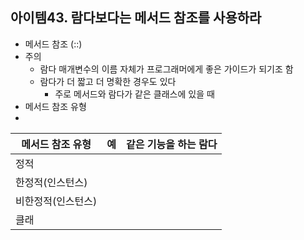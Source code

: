 ## 아이템43. 람다보다는 메서드 참조를 사용하라
* 메서드 참조 (::)
* 주의
	* 람다 매개변수의 이름 자체가 프로그래머에게 좋은 가이드가 되기조 함
	* 람다가 더 짧고 더 명확한 경우도 있다
		* 주로 메서드와 람다가 같은 클래스에 있을 때
* 메서드 참조 유형
* 
| 메서드 참조 유형 |예  |같은 기능을 하는 람다|
|--|--|--|
|정적  |  ||
|한정적(인스턴스)  |  ||
|비한정적(인스턴스)  |  ||
|클래  |  ||

<!--stackedit_data:
eyJoaXN0b3J5IjpbMTA2MTAyOTg2NSwtNTczMTI5MTc2XX0=
-->